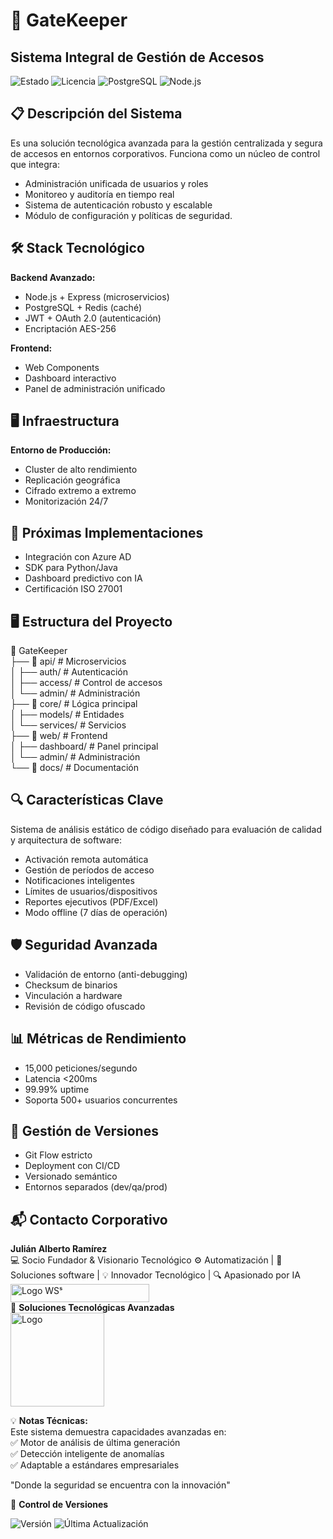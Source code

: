 
# 🔐 GateKeeper 
## Sistema Integral de Gestión de Accesos
![Estado](https://img.shields.io/badge/🚀_En_Producción-green) 
![Licencia](https://img.shields.io/badge/Licencia-🔒_Privada-red)
![PostgreSQL](https://img.shields.io/badge/PostgreSQL-4169E1?logo=postgresql&logoColor=white)
![Node.js](https://img.shields.io/badge/Node.js-339933?logo=nodedotjs&logoColor=white)

## 📋 Descripción del Sistema
Es una solución tecnológica avanzada para la gestión centralizada y segura de accesos en entornos corporativos. Funciona como un núcleo de control que integra:

- Administración unificada de usuarios y roles
- Monitoreo y auditoría en tiempo real
- Sistema de autenticación robusto y escalable
- Módulo de configuración y políticas de seguridad.

## 🛠 Stack Tecnológico
**Backend Avanzado:**
- Node.js + Express (microservicios)
- PostgreSQL + Redis (caché)
- JWT + OAuth 2.0 (autenticación)
- Encriptación AES-256

**Frontend:**
- Web Components
- Dashboard interactivo
- Panel de administración unificado

## 🖥️ Infraestructura

**Entorno de Producción:**
- Cluster de alto rendimiento
- Replicación geográfica
- Cifrado extremo a extremo
- Monitorización 24/7

## 🚀 Próximas Implementaciones
- Integración con Azure AD
- SDK para Python/Java
- Dashboard predictivo con IA
- Certificación ISO 27001

## 🖥️ Estructura del Proyecto
📁 GateKeeper  
├── 📂 api/ # Microservicios  
│ ├── auth/ # Autenticación  
│ ├── access/ # Control de accesos  
│ └── admin/ # Administración  
├── 📂 core/ # Lógica principal  
│ ├── models/ # Entidades  
│ └── services/ # Servicios  
├── 📂 web/ # Frontend  
│ ├── dashboard/ # Panel principal  
│ └── admin/ # Administración  
└── 📂 docs/ # Documentación  


## 🔍 Características Clave
Sistema de análisis estático de código diseñado para evaluación de calidad y arquitectura de software:
- Activación remota automática
- Gestión de períodos de acceso
- Notificaciones inteligentes
- Límites de usuarios/dispositivos
- Reportes ejecutivos (PDF/Excel)
- Modo offline (7 días de operación)

## 🛡️ Seguridad Avanzada
- Validación de entorno (anti-debugging)
- Checksum de binarios
- Vinculación a hardware
- Revisión de código ofuscado

## 📊 Métricas de Rendimiento
- 15,000 peticiones/segundo
- Latencia <200ms
- 99.99% uptime
- Soporta 500+ usuarios concurrentes

## 📝 Gestión de Versiones
- Git Flow estricto
- Deployment con CI/CD
- Versionado semántico
- Entornos separados (dev/qa/prod)

## 📬 Contacto Corporativo
**Julián Alberto Ramírez**  
💻 Socio Fundador & Visionario Tecnológico
⚙️ Automatización | 🧩 Soluciones software | 💡 Innovador Tecnológico | 🔍 Apasionado por IA  
<img width="222" height="29" alt="Logo WSˢ" src="https://github.com/user-attachments/assets/24519130-f605-4762-a4f2-374c450f2b64" />  
🏢 **Soluciones Tecnológicas Avanzadas**  
<img width="150" height="150" alt="Logo" src="https://github.com/user-attachments/assets/09c23a95-e483-452e-880f-e7c90c222014" />  


💡 **Notas Técnicas:**  
Este sistema demuestra capacidades avanzadas en:   
✅ Motor de análisis de última generación  
✅ Detección inteligente de anomalías  
✅ Adaptable a estándares empresariales  

"Donde la seguridad se encuentra con la innovación"

📅 **Control de Versiones**  

![Versión](https://img.shields.io/badge/Versión-1.1.0-blue) ![Última Actualización](https://img.shields.io/badge/Actualizado-Jul_2025-green)

